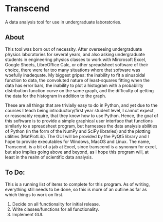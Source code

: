 # Transcend
A data analysis tool for use in undergraduate laboratories.

## About
This tool was born out of necessity. After overseeing undergraduate physics laboratories for several
years, and also asking undergraduate students in engineering physics classes to work with Mircrosoft
Excel, Google Sheets, LibreOffice Calc, or other spreadsheet software of their choice, there were
far too many situations where that software was woefully inadequate. My biggest gripes: the inability to
fit a sinusoidal function to data, the convoluted nature of least-squares fitting when the data has
error bars, the inability to plot a histogram with a probability distribution function curve on the same
graph, and the difficulty of getting the data for the histogram in addition to the graph.

These are all things that are trivially easy to do in Python, and yet due to the courses I teach being
introductory/first year student level, I cannot expect, or reasonably require, that they know how to use
Python. Hence, the goal of this software is to provide a simple graphical user interface that
functions similarly to a spreadsheet program, but harnesses the data analysis abilities of Python (in
the form of the NumPy and SciPy libraries) and the plotting utilities (MatPlotLib). The GUI will be
provided by the PyQt5 library and I hope to provide executables for Windows, MacOS and Linux. The name,
Transcend, is a bit of a jab at Excel, since transcend is a synonym for excel, but also implies going
above and beyond, as I hope this program will, at least in the realm of scientific data analysis.

## To Do:
This is a running list of items to complete for this program. As of writing, everything still needs to
be done, so this is more of an outline as far as which things to work on first.

1. Decide on all functionality for initial release.
2. Write classes/functions for all functionality.
3. Implement GUI.
